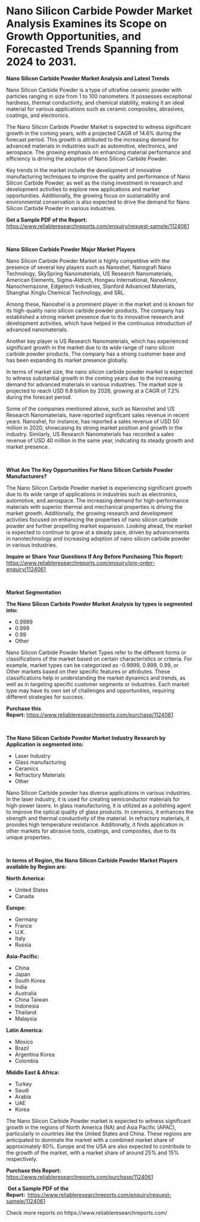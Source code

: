 <p><h1>Nano Silicon Carbide Powder Market Analysis Examines its Scope on Growth Opportunities, and Forecasted Trends Spanning from 2024 to 2031.</h1></p><p><strong>Nano Silicon Carbide Powder Market Analysis and Latest Trends</strong></p>
<p><p>Nano Silicon Carbide Powder is a type of ultrafine ceramic powder with particles ranging in size from 1 to 100 nanometers. It possesses exceptional hardness, thermal conductivity, and chemical stability, making it an ideal material for various applications such as ceramic composites, abrasives, coatings, and electronics.</p><p>The Nano Silicon Carbide Powder Market is expected to witness significant growth in the coming years, with a projected CAGR of 14.6% during the forecast period. This growth is attributed to the increasing demand for advanced materials in industries such as automotive, electronics, and aerospace. The growing emphasis on enhancing material performance and efficiency is driving the adoption of Nano Silicon Carbide Powder.</p><p>Key trends in the market include the development of innovative manufacturing techniques to improve the quality and performance of Nano Silicon Carbide Powder, as well as the rising investment in research and development activities to explore new applications and market opportunities. Additionally, the growing focus on sustainability and environmental conservation is also expected to drive the demand for Nano Silicon Carbide Powder in various industries.</p></p>
<p><strong>Get a Sample PDF of the Report:&nbsp;</strong> <a href="https://www.reliableresearchreports.com/enquiry/request-sample/1124061">https://www.reliableresearchreports.com/enquiry/request-sample/1124061</a></p>
<p>&nbsp;</p>
<p><strong>Nano Silicon Carbide Powder Major Market Players</strong></p>
<p><p>Nano Silicon Carbide Powder Market is highly competitive with the presence of several key players such as Nanoshel, Nanografi Nano Technology, SkySpring Nanomaterials, US Research Nanomaterials, American Elements, Sigma-Aldrich, Hongwu International, NanoAmor, Nanochemazone, Edgetech Industries, Stanford Advanced Materials, Shanghai Xinglu Chemical Technology, and SRL.</p><p>Among these, Nanoshel is a prominent player in the market and is known for its high-quality nano silicon carbide powder products. The company has established a strong market presence due to its innovative research and development activities, which have helped in the continuous introduction of advanced nanomaterials.</p><p>Another key player is US Research Nanomaterials, which has experienced significant growth in the market due to its wide range of nano silicon carbide powder products. The company has a strong customer base and has been expanding its market presence globally.</p><p>In terms of market size, the nano silicon carbide powder market is expected to witness substantial growth in the coming years due to the increasing demand for advanced materials in various industries. The market size is projected to reach USD 6.8 billion by 2026, growing at a CAGR of 7.2% during the forecast period.</p><p>Some of the companies mentioned above, such as Nanoshel and US Research Nanomaterials, have reported significant sales revenue in recent years. Nanoshel, for instance, has reported a sales revenue of USD 50 million in 2020, showcasing its strong market position and growth in the industry. Similarly, US Research Nanomaterials has recorded a sales revenue of USD 40 million in the same year, indicating its steady growth and market presence.</p></p>
<p>&nbsp;</p>
<p><strong>What Are The Key Opportunities For Nano Silicon Carbide Powder Manufacturers?</strong></p>
<p><p>The Nano Silicon Carbide Powder market is experiencing significant growth due to its wide range of applications in industries such as electronics, automotive, and aerospace. The increasing demand for high-performance materials with superior thermal and mechanical properties is driving the market growth. Additionally, the growing research and development activities focused on enhancing the properties of nano silicon carbide powder are further propelling market expansion. Looking ahead, the market is expected to continue to grow at a steady pace, driven by advancements in nanotechnology and increasing adoption of nano silicon carbide powder in various industries.</p></p>
<p><strong>Inquire or Share Your Questions If Any Before Purchasing This Report:</strong> <a href="https://www.reliableresearchreports.com/enquiry/pre-order-enquiry/1124061">https://www.reliableresearchreports.com/enquiry/pre-order-enquiry/1124061</a></p>
<p>&nbsp;</p>
<p><strong>Market Segmentation</strong></p>
<p><strong>The Nano Silicon Carbide Powder Market Analysis by types is segmented into:</strong></p>
<p><ul><li>0.9999</li><li>0.999</li><li>0.99</li><li>Other</li></ul></p>
<p><p>Nano Silicon Carbide Powder Market Types refer to the different forms or classifications of the market based on certain characteristics or criteria. For example, market types can be categorized as -0.9999, 0.999, 0.99, or Other markets based on their specific features or attributes. These classifications help in understanding the market dynamics and trends, as well as in targeting specific customer segments or industries. Each market type may have its own set of challenges and opportunities, requiring different strategies for success.</p></p>
<p><strong>Purchase this Report:&nbsp;</strong><a href="https://www.reliableresearchreports.com/purchase/1124061">https://www.reliableresearchreports.com/purchase/1124061</a></p>
<p>&nbsp;</p>
<p><strong>The Nano Silicon Carbide Powder Market Industry Research by Application is segmented into:</strong></p>
<p><ul><li>Laser Industry</li><li>Glass manufacturing</li><li>Ceramics</li><li>Refractory Materials</li><li>Other</li></ul></p>
<p><p>Nano Silicon Carbide powder has diverse applications in various industries. In the laser industry, it is used for creating semiconductor materials for high-power lasers. In glass manufacturing, it is utilized as a polishing agent to improve the optical quality of glass products. In ceramics, it enhances the strength and thermal conductivity of the material. In refractory materials, it provides high temperature resistance. Additionally, it finds application in other markets for abrasive tools, coatings, and composites, due to its unique properties.</p></p>
<p>&nbsp;</p>
<p><strong>In terms of Region, the Nano Silicon Carbide Powder Market Players available by Region are:</strong></p>
<p>
    <p> <strong> North America: </strong>
        <ul>
            <li>United States</li>
            <li>Canada</li>
        </ul>
        </p> 
    <p> <strong> Europe: </strong>
        <ul>
            <li>Germany</li>
            <li>France</li>
            <li>U.K.</li>
            <li>Italy</li>
            <li>Russia</li>
        </ul>
        </p> 
    <p> <strong> Asia-Pacific: </strong>
        <ul>
            <li>China</li>
            <li>Japan</li>
            <li>South Korea</li>
            <li>India</li>
            <li>Australia</li>
            <li>China Taiwan</li>
            <li>Indonesia</li>
            <li>Thailand</li>
            <li>Malaysia</li>
        </ul>
        </p> 
    <p> <strong> Latin America: </strong>
        <ul>
            <li>Mexico</li>
            <li>Brazil</li>
            <li>Argentina Korea</li>
            <li>Colombia</li>
        </ul>
        </p> 
    <p> <strong> Middle East & Africa: </strong>
        <ul>
            <li>Turkey</li>
            <li>Saudi</li>
            <li>Arabia</li>
            <li>UAE</li>
            <li>Korea</li>
        </ul>
    </p>
    </p>
<p><p>The Nano Silicon Carbide Powder market is expected to witness significant growth in the regions of North America (NA) and Asia Pacific (APAC), particularly in countries like the United States and China. These regions are anticipated to dominate the market with a combined market share of approximately 60%. Europe and the USA are also expected to contribute to the growth of the market, with a market share of around 25% and 15% respectively.</p></p>
<p><strong>Purchase this Report: </strong><a href="https://www.reliableresearchreports.com/purchase/1124061">https://www.reliableresearchreports.com/purchase/1124061</a></p>
<p>&nbsp;<strong>Get a Sample PDF of the Report:&nbsp;&nbsp;</strong><a href="https://www.reliableresearchreports.com/enquiry/request-sample/1124061">https://www.reliableresearchreports.com/enquiry/request-sample/1124061</a></p>
<p><strong></strong></p>
<p>Check more reports on https://www.reliableresearchreports.com/</p>
